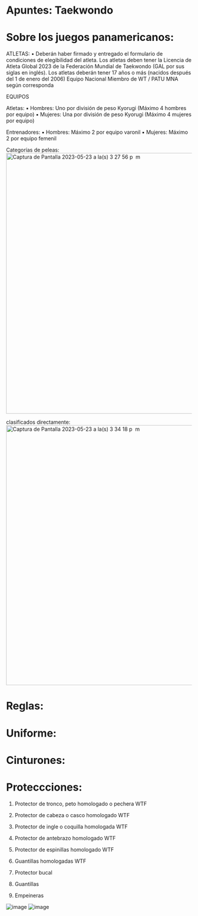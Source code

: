 # Apuntes: Taekwondo

# Sobre los juegos panamericanos: 
ATLETAS: 
• Deberán haber firmado y entregado el formulario de condiciones de elegibilidad del atleta. Los atletas deben tener la Licencia de Atleta Global 2023 de la Federación Mundial de Taekwondo (GAL por sus siglas en inglés).
Los atletas deberán tener 17 años o más (nacidos después del 1 de enero del 2006)
Equipo Nacional Miembro de WT / PATU MNA según corresponda

EQUIPOS

Atletas:
▪ Hombres: Uno por división de peso Kyorugi (Máximo 4 hombres por equipo)
▪ Mujeres: Una por división de peso Kyorugi (Máximo 4 mujeres por equipo)

Entrenadores: 
▪ Hombres: Máximo 2 por equipo varonil 
▪ Mujeres: Máximo 2 por equipo femenil

Categorías de peleas: 
<img width="705" alt="Captura de Pantalla 2023-05-23 a la(s) 3 27 56 p  m" src="https://github.com/taekwond0/clase_10/assets/127857911/9525b090-913e-47ed-bf21-b7d4a8fac14f">

clasificados directamente:
<img width="703" alt="Captura de Pantalla 2023-05-23 a la(s) 3 34 18 p  m" src="https://github.com/taekwond0/clase_10/assets/127857911/0ac05f49-114e-4808-be10-30ed59fbd79d">




# Reglas: 

# Uniforme:

# Cinturones: 

# Proteccciones: 

1. Protector de tronco, peto homologado o pechera WTF

2. Protector de cabeza o casco homologado WTF

3. Protector de ingle o coquilla homologada WTF

4. Protector de antebrazo homologado WTF

5. Protector de espinillas homologado WTF

6. Guantillas homologadas WTF

7. Protector bucal

8. Guantillas
 
9. Empeineras 


![image](https://github.com/taekwond0/clase_10/assets/119891004/8c4713ef-af82-435f-9bc3-1e83d4b06347)
![image](https://github.com/taekwond0/clase_10/assets/119891004/a499f738-6b66-4d26-9d9a-998a9ce8c1c1)
